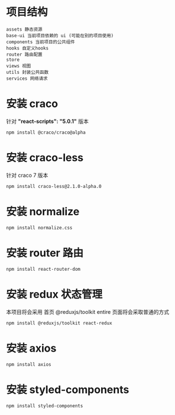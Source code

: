 # 项目结构

~~~
assets 静态资源
base-ui 当前项目依赖的 ui (可能在别的项目使用)
components 当前项目的公共组件
hooks 自定义hooks
router 路由配置
store 
views 视图
utils 封装公共函数
services 网络请求
~~~

# 安装 craco
针对 **"react-scripts": "5.0.1"** 版本
~~~
npm install @craco/craco@alpha
~~~

# 安装 craco-less
针对 craco 7 版本
~~~
npm install craco-less@2.1.0-alpha.0
~~~

# 安装 normalize
~~~
npm install normalize.css
~~~

# 安装 router 路由
~~~
npm install react-router-dom
~~~

# 安装 redux 状态管理
本项目将会采用 首页 @reduxjs/toolkit
entire 页面将会采取普通的方式
~~~
npm install @reduxjs/toolkit react-redux
~~~

# 安装 axios
~~~
npm install axios
~~~

# 安装 styled-components
~~~
npm install styled-components
~~~